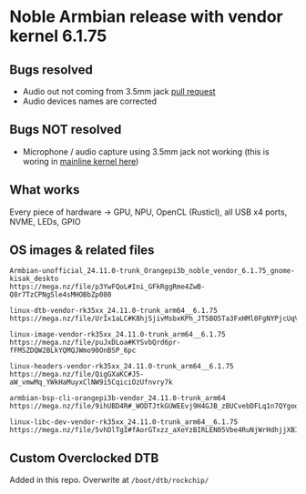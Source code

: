 # Noble Armbian release with vendor kernel 6.1.75

## Bugs resolved
- Audio out not coming from 3.5mm jack [pull request](https://github.com/armbian/build/pull/7330#issuecomment-2392746104)
- Audio devices names are corrected

## Bugs NOT resolved
- Microphone / audio capture using 3.5mm jack not working (this is woring in [mainline kernel here](https://github.com/defencedog/orangepi3b_v2.1/tree/main/MicroLinux_Armbian_Orangepi3b_jammy_edge_6.6.4))

## What works
Every piece of hardware -> GPU, NPU, OpenCL (Rusticl), all USB x4 ports, NVME, LEDs, GPIO

## OS images & related files

```
Armbian-unofficial_24.11.0-trunk_Orangepi3b_noble_vendor_6.1.75_gnome-kisak_deskto
https://mega.nz/file/p3YwFQoL#Ini_GFkRggRme4ZwB-Q8r7TzCPNgSle4sMHOBbZp080

linux-dtb-vendor-rk35xx_24.11.0-trunk_arm64__6.1.75
https://mega.nz/file/UrIx1aLC#K8hjSjivMsbxKPh_JT5BO5Ta3FxHMl0FgNYPjcUqVe8

linux-image-vendor-rk35xx_24.11.0-trunk_arm64__6.1.75
https://mega.nz/file/puJxDLoa#KYSvbQrd6pr-fFMSZDQW2BLkYQMQJWmo90OnBSP_6pc

linux-headers-vendor-rk35xx_24.11.0-trunk_arm64__6.1.75
https://mega.nz/file/QigGXaKC#J5-aW_vmwMq_YWkHaMuyxClNW9i5CqiciOzUfnvry7k

armbian-bsp-cli-orangepi3b-vendor_24.11.0-trunk_arm64
https://mega.nz/file/9ihUBD4R#_WODTJtkGUWEEvj9H4GJB_zBUCvebDFLq1n7QYgoq9M

linux-libc-dev-vendor-rk35xx_24.11.0-trunk_arm64__6.1.75
https://mega.nz/file/5vhDlTgI#fAorGTxzz_aXeYzBIRLEN05Vbe4RuNjWrHdhjjXBIog

```

## Custom Overclocked DTB
Added in this repo. Overwrite at `/boot/dtb/rockchip/`
